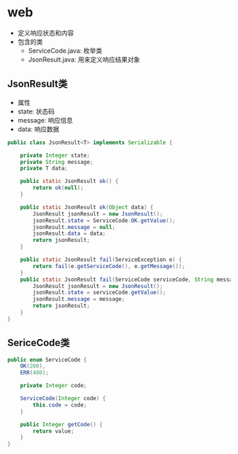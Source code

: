 # web

- 定义响应状态和内容
- 包含的类
  - ServiceCode.java: 枚举类
  - JsonResult.java: 用来定义响应结果对象

## JsonResult类

- 属性 
 - state: 状态码
 - message: 响应信息
 - data: 响应数据
 
```java
public class JsonResult<T> implements Serializable {

    private Integer state;
    private String message;
    private T data;

    public static JsonResult ok() {
        return ok(null);
    }

    public static JsonResult ok(Object data) {
        JsonResult jsonResult = new JsonResult();
        jsonResult.state = ServiceCode.OK.getValue();
        jsonResult.message = null;
        jsonResult.data = data;
        return jsonResult;
    }

    public static JsonResult fail(ServiceException e) {
        return fail(e.getServiceCode(), e.getMessage());
    }
    public static JsonResult fail(ServiceCode serviceCode, String message) {
        JsonResult jsonResult = new JsonResult();
        jsonResult.state = serviceCode.getValue();
        jsonResult.message = message;
        return jsonResult;
    }
}
```

## SericeCode类

```java
public enum ServiceCode {
    OK(200),
    ERR(400);

    private Integer code;

    ServiceCode(Integer code) {
        this.code = code;
    }

    public Integer getCode() {
        return value;
    }
}
```
